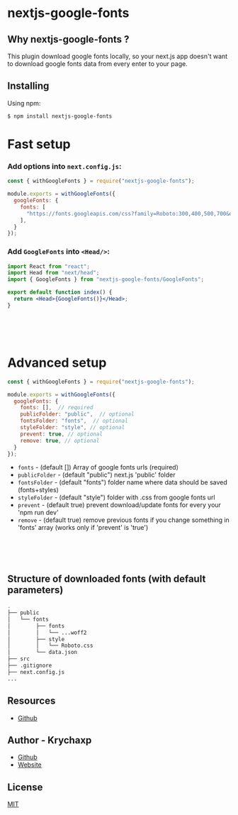 # nextjs-google-fonts

## Why nextjs-google-fonts ?

This plugin download google fonts locally, so your next.js app doesn't want to download google fonts data from every enter to your page.

## Installing

Using npm:

```
$ npm install nextjs-google-fonts
```

# Fast setup

### Add options into `next.config.js`:

```js
const { withGoogleFonts } = require("nextjs-google-fonts");

module.exports = withGoogleFonts({
  googleFonts: {
    fonts: [
      "https://fonts.googleapis.com/css?family=Roboto:300,400,500,700&display=swap",
    ], 
  }
});
```

### Add `GoogleFonts` into `<Head/>`:

```jsx
import React from "react";
import Head from "next/head";
import { GoogleFonts } from "nextjs-google-fonts/GoogleFonts";

export default function index() {
  return <Head>{GoogleFonts()}</Head>;
}
```

<br/>
<br/>
<br/>


# Advanced setup

```js
const { withGoogleFonts } = require("nextjs-google-fonts");

module.exports = withGoogleFonts({
  googleFonts: {
    fonts: [],  // required
    publicFolder: "public",  // optional
    fontsFolder: "fonts",  // optional
    styleFolder: "style", // optional
    prevent: true, // optional
    remove: true, // optional
  }
});
```

  - `fonts` - (default []) Array of google fonts urls (required)
  - `publicFolder` - (default "public") next.js 'public' folder
  - `fontsFolder` - (default "fonts") folder name where data should be saved (fonts+styles)
  - `styleFolder` - (default "style") folder with .css from google fonts url
  - `prevent` - (default true) prevent download/update fonts for every your 'npm run dev'
  - `remove` - (default true) remove previous fonts if you change something in 'fonts' array (works only if 'prevent' is 'true')

<br/>
<br/>
<br/>

## Structure of downloaded fonts (with default parameters)

```bash
.
├── public
│   └── fonts
│        ├── fonts
│        │   └── ...woff2
│        ├── style
│        │   └── Roboto.css
│        └── data.json
├── src
├── .gitignore
├── next.config.js
...
```

## Resources

- [Github](https://github.com/krychaxp/nextjs-google-fonts)

## Author - Krychaxp

- [Github](https://github.com/krychaxp)
- [Website](https://krychaxp.pl/?ref=nextjs-google-fonts-readme)

## License

[MIT](LICENSE)
